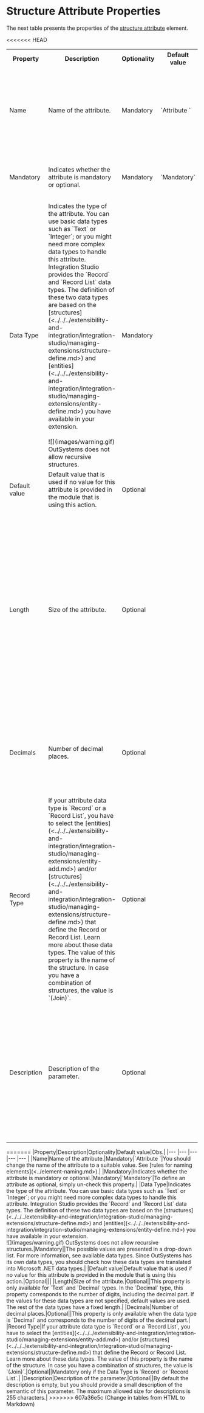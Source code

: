 # Structure Attribute Properties

The next table presents the properties of the [structure attribute](<../../../extensibility-and-integration/integration-studio/managing-extensions/structure-define.md>) element.  

<<<<<<< HEAD
<table markdown="1">  
<tr>
<th>
Property
</th>
<th>
Description
</th>
<th>
Optionality
</th>
<th>
Default value
</th>
<th>
Obs.
</th>
</tr>
<tr>
<td>
Name
</td>
<td>
Name of the attribute.
</td>
<td>
Mandatory
</td>
<td>
`Attribute <n>`
</td>
<td>
You should change the name of the attribute to a suitable value.<br/>
See [rules for naming elements](<../element-naming.md>).
</td> </tr>
<tr>
<td>
Mandatory
</td>
<td>
Indicates whether the attribute is mandatory or optional.
</td>
<td>
Mandatory
</td>
<td>
`Mandatory`
</td>
<td>
To define an attribute as optional, simply un-check this property.
</td> </tr>
<tr>
<td>
Data Type
</td>
<td>
Indicates the type of the attribute. You can use basic data types such as `Text` or `Integer`; or you might need more complex data types to handle this attribute. Integration Studio provides the `Record` and `Record List` data types. The definition of these two data types are based on the [structures](<../../../extensibility-and-integration/integration-studio/managing-extensions/structure-define.md>) and [entities](<../../../extensibility-and-integration/integration-studio/managing-extensions/entity-define.md>) you have available in your extension.<br/>
<br/>
![](images/warning.gif) OutSystems does not allow recursive structures.
</td>
<td>
Mandatory
</td>
<td>
</td>
<td>
The possible values are presented in a drop-down list. For more information, see available data types.
Since OutSystems has its own data types, you should check how these data types are translated into Microsoft .NET data types.
</td> </tr>
<tr>
<td>
Default value
</td>
<td>
Default value that is used if no value for this attribute is provided in the module that is using this action.
</td>
<td>
Optional
</td>
<td>
</td>
<td>
</td> </tr>
<tr>
<td>
Length
</td>
<td>
Size of the attribute.
</td>
<td>
Optional
</td>
<td>
</td>
<td>
This property is only available for `Text` and `Decimal` types. In the `Decimal` type, this property corresponds to the number of digits, including the decimal part. If the values for these data types are not specified, default values are used. The rest of the data types have a fixed length.
</td> </tr>
<tr>
<td>
Decimals
</td>
<td>
Number of decimal places.
</td>
<td>
Optional
</td>
<td>
</td>
<td>
This property is only available when the data type is `Decimal` and corresponds to the number of digits of the decimal part.
</td> </tr>
<tr>
<td>
Record Type
</td>
<td>
If your attribute data type is `Record` or a `Record List`, you have to select the [entities](<../../../extensibility-and-integration/integration-studio/managing-extensions/entity-add.md>) and/or [structures](<../../../extensibility-and-integration/integration-studio/managing-extensions/structure-define.md>) that define the Record or Record List. Learn more about these data types.
The value of this property is the name of the structure. In case you have a combination of structures, the value is `(Join)`.
</td>
<td>
Optional
</td>
<td>
</td>
<td>
Mandatory only if the Data Type is `Record` or `Record List`.
</td> </tr>
<tr>
<td>
Description
</td>
<td>
Description of the parameter.
</td>
<td>
Optional
</td>
<td>
</td>
<td>
By default the description is empty, but you should provide a small description of the semantic of this parameter. The maximum allowed size for descriptions is 255 characters.
</td> </tr> </table>
=======
|Property|Description|Optionality|Default value|Obs.|
|--- |--- |--- |--- |--- |
|Name|Name of the attribute.|Mandatory|`Attribute `|You should change the name of the attribute to a suitable value. See [rules for naming elements](<../element-naming.md>).|
|Mandatory|Indicates whether the attribute is mandatory or optional.|Mandatory|`Mandatory`|To define an attribute as optional, simply un-check this property.|
|Data Type|Indicates the type of the attribute. You can use basic data types such as `Text` or `Integer`; or you might need more complex data types to handle this attribute. Integration Studio provides the `Record` and `Record List` data types. The definition of these two data types are based on the [structures](<../../../extensibility-and-integration/integration-studio/managing-extensions/structure-define.md>) and [entities](<../../../extensibility-and-integration/integration-studio/managing-extensions/entity-define.md>) you have available in your extension. <br/>![](images/warning.gif) OutSystems does not allow recursive structures.|Mandatory||The possible values are presented in a drop-down list. For more information, see available data types. Since OutSystems has its own data types, you should check how these data types are translated into Microsoft .NET data types.|
|Default value|Default value that is used if no value for this attribute is provided in the module that is using this action.|Optional|||
|Length|Size of the attribute.|Optional||This property is only available for `Text` and `Decimal` types. In the `Decimal` type, this property corresponds to the number of digits, including the decimal part. If the values for these data types are not specified, default values are used. The rest of the data types have a fixed length.|
|Decimals|Number of decimal places.|Optional||This property is only available when the data type is `Decimal` and corresponds to the number of digits of the decimal part.|
|Record Type|If your attribute data type is `Record` or a `Record List`, you have to select the [entities](<../../../extensibility-and-integration/integration-studio/managing-extensions/entity-add.md>) and/or [structures](<../../../extensibility-and-integration/integration-studio/managing-extensions/structure-define.md>) that define the Record or Record List. Learn more about these data types. The value of this property is the name of the structure. In case you have a combination of structures, the value is `(Join)`.|Optional||Mandatory only if the Data Type is `Record` or `Record List`.|
|Description|Description of the parameter.|Optional||By default the description is empty, but you should provide a small description of the semantic of this parameter. The maximum allowed size for descriptions is 255 characters.|
>>>>>>> 607a36e5c (Change in tables from HTML to Markdown)
